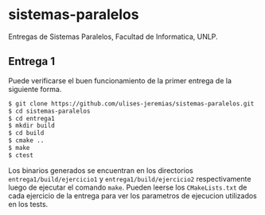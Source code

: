 # sistemas-paralelos
Entregas de Sistemas Paralelos, Facultad de Informatica, UNLP.

## Entrega 1

Puede verificarse el buen funcionamiento de la primer entrega de la siguiente forma.

```bash
$ git clone https://github.com/ulises-jeremias/sistemas-paralelos.git
$ cd sistemas-paralelos
$ cd entrega1
$ mkdir build
$ cd build
$ cmake ..
$ make
$ ctest
```

Los binarios generados se encuentran en los directorios
`entrega1/build/ejercicio1` y `entrega1/build/ejercicio2` respectivamente
luego de ejecutar el comando `make`. Pueden leerse los `CMakeLists.txt` de
cada ejercicio de la entrega para ver los parametros de ejecucion utilizados
en los tests.
